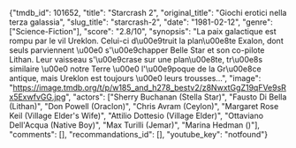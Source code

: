 {"tmdb_id": 101652, "title": "Starcrash 2", "original_title": "Giochi erotici nella terza galassia", "slug_title": "starcrash-2", "date": "1981-02-12", "genre": ["Science-Fiction"], "score": "2.8/10", "synopsis": "La paix galactique est rompu par le vil Ureklon. Celui-ci d\u00e9truit la plan\u00e8te Exalon, dont seuls parviennent \u00e0 s'\u00e9chapper Belle Star et son co-pilote Lithan. Leur vaisseau s'\u00e9crase sur une plan\u00e8te, tr\u00e8s similaire \u00e0 notre Terre \u00e0 l'\u00e9poque de la Gr\u00e8ce antique, mais Ureklon est toujours \u00e0 leurs trousses...", "image": "https://image.tmdb.org/t/p/w185_and_h278_bestv2/z8NwxtGgZ19qFVe9sRx5ExwfvGG.jpg", "actors": ["Sherry Buchanan (Stella Star)", "Fausto Di Bella (Lithan)", "Don Powell (Oraclon)", "Chris Avram (Ceylon)", "Margaret Rose Keil (Village Elder's Wife)", "Attilio Dottesio (Village Elder)", "Ottaviano Dell'Acqua (Native Boy)", "Max Turilli (Jemar)", "Marina Hedman ()"], "comments": [], "recommandations_id": [], "youtube_key": "notfound"}